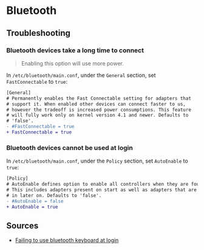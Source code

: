# Bluetooth

## Troubleshooting

### Bluetooth devices take a long time to connect

> Enabling this option will use more power.

In `/etc/bluetooth/main.conf`, under the `General` section, set `FastConnectable` to `true`:

```diff
[General]
# Permanently enables the Fast Connectable setting for adapters that
# support it. When enabled other devices can connect faster to us,
# however the tradeoff is increased power consumptions. This feature
# will fully work only on kernel version 4.1 and newer. Defaults to
# 'false'.
- #FastConnectable = true
+ FastConnectable = true
```

### Bluetooth devices cannot be used at login

In `/etc/bluetooth/main.conf`, under the `Policy` section, set `AutoEnable` to `true`:

```diff
[Policy]
# AutoEnable defines option to enable all controllers when they are found.
# This includes adapters present on start as well as adapters that are plugged
# in later on. Defaults to 'false'.
- #AutoEnable = false
+ AutoEnable = true
```

## Sources

- [Failing to use bluetooth keyboard at login]

[failing to use bluetooth keyboard at login]: https://archived.forum.manjaro.org/t/failing-to-use-bluetooth-keyboard-at-login/145056/12
